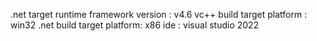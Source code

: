 .net target runtime framework version :  v4.6
vc++ build target platform :  win32
.net build target platform: x86
ide : visual studio 2022

